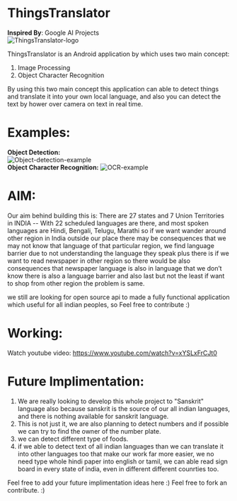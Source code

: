 # ThingsTranslator

<b>Inspired By</b>: Google AI Projects
</br>
<img src="images/canvas.png" alt="ThingsTranslator-logo">
</br>

ThingsTranslator is an Android application by which uses two main concept:
1. Image Processing
2. Object Character Recognition

By using this two main concept this application can able to detect things and translate it into your own local language, and also you can detect the text by hower over camera on text in real time.


# Examples:
 <b>Object Detection:</b>
 </br>
  <img src="images/canvas1.png" alt="Object-detection-example">
 </br>
 <b>Object Character Recognition:</b>
  <img src="images/canvas2.png" alt="OCR-example">
 </br>
 
 
# AIM:

Our aim behind building this is: There are 27 states and 7 Union Territories in INDIA -- With 22 scheduled languages are there, and most spoken languages are Hindi, Bengali, Telugu, Marathi so if we want wander around other region in India outside our place there may be consequences that we may not know that language of that particular region, we find language barrier due to not understanding the language they speak plus there is if we want to read newspaper in other region so there would be also consequences that newspaper language is also in language that we don’t know there is also a language barrier and also last but not the least if want to shop from other region the problem is same. 

we still are looking for open source api to made a fully functional application which useful for all indian peoples, so Feel free to contribute :)

# Working:

Watch youtube video: https://www.youtube.com/watch?v=xYSLxFrCJt0

# Future Implimentation:

1. We are really looking to develop this whole project to "Sanskrit" language also because sanskrit is the source of our all indian languages, and there is nothing available for sanskrit language.<br>
2. This is not just it, we are also planning to detect numbers and if possible we can try to find the owner of the number plate.</br>
3. we can detect different type of foods.</br>
4. if we able to detect text of all indian languages than we can translate it into other languages too that make our work far more easier, we no need type whole hindi paper into english or tamil, we can able read sign board in every state of india, even in different different counrties too.</br>

Feel free to add your future implimentation ideas here :)
Feel free to fork an contribute. :)
